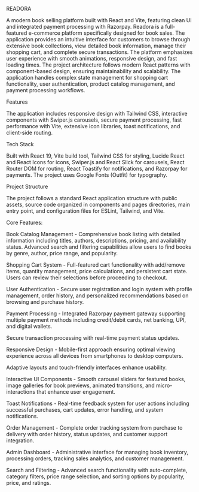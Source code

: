 READORA

A modern book selling platform built with React and Vite, featuring clean UI and integrated payment processing with Razorpay.
Readora is a full-featured e-commerce platform specifically designed for book sales. The application provides an intuitive interface for customers 
to browse through extensive book collections, view detailed book information, manage their shopping cart,
and complete secure transactions. The platform emphasizes user experience with smooth animations, responsive design, and fast loading times.
The project architecture follows modern React patterns with component-based design, ensuring maintainability and scalability. 
The application handles complex state management for shopping cart functionality, user authentication, product catalog management, and payment processing workflows.

Features

The application includes responsive design with Tailwind CSS, interactive components with Swiper.js carousels, secure payment processing, fast performance with Vite,
extensive icon libraries, toast notifications, and client-side routing.

Tech Stack

Built with React 19, Vite build tool, Tailwind CSS for styling, Lucide React and React Icons for icons, Swiper.js and React Slick for carousels,
React Router DOM for routing, React Toastify for notifications, and Razorpay for payments. The project uses Google Fonts (Outfit) for typography.

Project Structure

The project follows a standard React application structure with public assets, source code organized in components and pages directories, main entry point, 
and configuration files for ESLint, Tailwind, and Vite.

Core Features:

Book Catalog Management - Comprehensive book listing with detailed information including titles, authors, descriptions, pricing, and availability status. 
Advanced search and filtering capabilities allow users to find books by genre, author, price range, and popularity.

Shopping Cart System - Full-featured cart functionality with add/remove items, quantity management, price calculations, and persistent cart state. 
Users can review their selections before proceeding to checkout.

User Authentication - Secure user registration and login system with profile management, order history, and personalized recommendations based on browsing and purchase history.

Payment Processing - Integrated Razorpay payment gateway supporting multiple payment methods including credit/debit cards, net banking, UPI, and digital wallets.

Secure transaction processing with real-time payment status updates.

Responsive Design - Mobile-first approach ensuring optimal viewing experience across all devices from smartphones to desktop computers. 

Adaptive layouts and touch-friendly interfaces enhance usability.

Interactive UI Components - Smooth carousel sliders for featured books, image galleries for book previews, animated transitions,
and micro-interactions that enhance user engagement.

Toast Notifications - Real-time feedback system for user actions including successful purchases, cart updates, error handling, and system notifications.

Order Management - Complete order tracking system from purchase to delivery with order history, status updates,
and customer support integration.

Admin Dashboard - Administrative interface for managing book inventory, processing orders, tracking sales analytics,
and customer management.

Search and Filtering - Advanced search functionality with auto-complete, category filters, price range selection,
and sorting options by popularity, price, and ratings.


